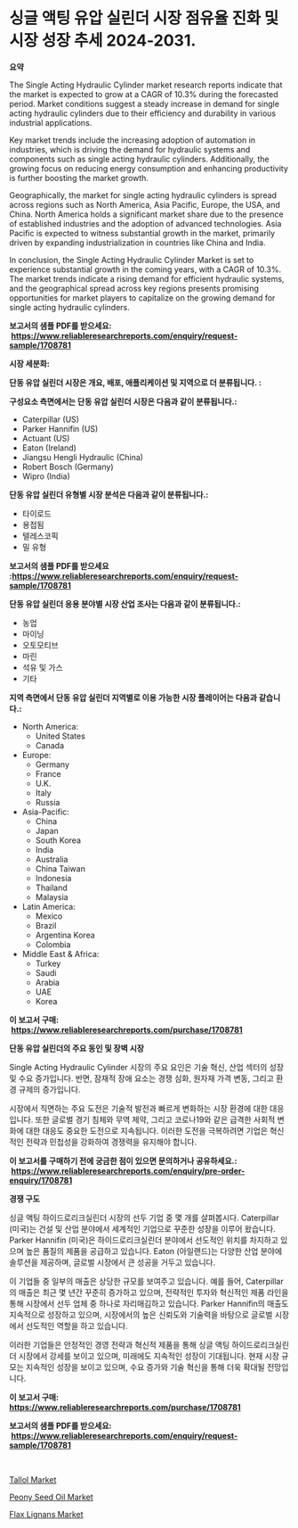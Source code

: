 <p><h1>싱글 액팅 유압 실린더 시장 점유율 진화 및 시장 성장 추세 2024-2031.</h1></p><p><strong>요약</strong></p>
<p><p>The Single Acting Hydraulic Cylinder market research reports indicate that the market is expected to grow at a CAGR of 10.3% during the forecasted period. Market conditions suggest a steady increase in demand for single acting hydraulic cylinders due to their efficiency and durability in various industrial applications.</p><p>Key market trends include the increasing adoption of automation in industries, which is driving the demand for hydraulic systems and components such as single acting hydraulic cylinders. Additionally, the growing focus on reducing energy consumption and enhancing productivity is further boosting the market growth.</p><p>Geographically, the market for single acting hydraulic cylinders is spread across regions such as North America, Asia Pacific, Europe, the USA, and China. North America holds a significant market share due to the presence of established industries and the adoption of advanced technologies. Asia Pacific is expected to witness substantial growth in the market, primarily driven by expanding industrialization in countries like China and India.</p><p>In conclusion, the Single Acting Hydraulic Cylinder Market is set to experience substantial growth in the coming years, with a CAGR of 10.3%. The market trends indicate a rising demand for efficient hydraulic systems, and the geographical spread across key regions presents promising opportunities for market players to capitalize on the growing demand for single acting hydraulic cylinders.</p></p>
<p><strong>보고서의 샘플 PDF를 받으세요: &nbsp;<a href="https://www.reliableresearchreports.com/enquiry/request-sample/1708781">https://www.reliableresearchreports.com/enquiry/request-sample/1708781</a></strong></p>
<p><strong>시장 세분화:</strong></p>
<p><strong> 단동 유압 실린더 시장은 개요, 배포, 애플리케이션 및 지역으로 더 분류됩니다. :</strong></p>
<p><strong>구성요소 측면에서는 단동 유압 실린더 시장은 다음과 같이 분류됩니다.:</strong></p>
<p><ul><li>Caterpillar (US)</li><li>Parker Hannifin (US)</li><li>Actuant (US)</li><li>Eaton (Ireland)</li><li>Jiangsu Hengli Hydraulic (China)</li><li>Robert Bosch (Germany)</li><li>Wipro (India)</li></ul></p>
<p><strong> 단동 유압 실린더 유형별 시장 분석은 다음과 같이 분류됩니다.:</strong></p>
<p><ul><li>타이로드</li><li>용접됨</li><li>텔레스코픽</li><li>밀 유형</li></ul></p>
<p><strong>보고서의 샘플 PDF를 받으세요 :<a href="https://www.reliableresearchreports.com/enquiry/request-sample/1708781">https://www.reliableresearchreports.com/enquiry/request-sample/1708781</a></strong></p>
<p><strong> 단동 유압 실린더 응용 분야별 시장 산업 조사는 다음과 같이 분류됩니다.:</strong></p>
<p><ul><li>농업</li><li>마이닝</li><li>오토모티브</li><li>마린</li><li>석유 및 가스</li><li>기타</li></ul></p>
<p><strong>지역 측면에서 단동 유압 실린더 지역별로 이용 가능한 시장 플레이어는 다음과 같습니다.:</strong></p>
<p><ul>
    <li>
        North America:
        <ul>
            <li>United States</li>
            <li>Canada</li>
        </ul>
    </li>
    <li>
        Europe:
        <ul>
            <li>Germany</li>
            <li>France</li>
            <li>U.K.</li>
            <li>Italy</li>
            <li>Russia</li>
        </ul>
    </li>
    <li>
        Asia-Pacific:
        <ul>
            <li>China</li>
            <li>Japan</li>
            <li>South Korea</li>
            <li>India</li>
            <li>Australia</li>
            <li>China Taiwan</li>
            <li>Indonesia</li>
            <li>Thailand</li>
            <li>Malaysia</li>
        </ul>
    </li>
    <li>
        Latin America:
        <ul>
            <li>Mexico</li>
            <li>Brazil</li>
            <li>Argentina Korea</li>
            <li>Colombia</li>
        </ul>
    </li>
    <li>
        Middle East & Africa:
        <ul>
            <li>Turkey</li>
            <li>Saudi</li>
            <li>Arabia</li>
            <li>UAE</li>
            <li>Korea</li>
        </ul>
    </li>
    </ul></p>
<p><strong>이 보고서 구매: &nbsp;<a href="https://www.reliableresearchreports.com/purchase/1708781">https://www.reliableresearchreports.com/purchase/1708781</a></strong></p>
<p><strong>단동 유압 실린더의 주요 동인 및 장벽 시장</strong></p>
<p><p>Single Acting Hydraulic Cylinder 시장의 주요 요인은 기술 혁신, 산업 섹터의 성장 및 수요 증가입니다. 반면, 잠재적 장애 요소는 경쟁 심화, 원자재 가격 변동, 그리고 환경 규제의 증가입니다.</p><p>시장에서 직면하는 주요 도전은 기술적 발전과 빠르게 변화하는 시장 환경에 대한 대응입니다. 또한 글로벌 경기 침체와 무역 제약, 그리고 코로나19와 같은 급격한 사회적 변화에 대한 대응도 중요한 도전으로 지속됩니다. 이러한 도전을 극복하려면 기업은 혁신적인 전략과 민첩성을 강화하여 경쟁력을 유지해야 합니다.</p></p>
<p><strong>이 보고서를 구매하기 전에 궁금한 점이 있으면 문의하거나 공유하세요.: &nbsp;<a href="https://www.reliableresearchreports.com/enquiry/pre-order-enquiry/1708781">https://www.reliableresearchreports.com/enquiry/pre-order-enquiry/1708781</a></strong></p>
<p><strong>경쟁 구도</strong></p>
<p><p>싱글 액팅 하이드로리크실린더 시장의 선두 기업 중 몇 개를 살펴봅시다. Caterpillar (미국)는 건설 및 산업 분야에서 세계적인 기업으로 꾸준한 성장을 이루어 왔습니다. Parker Hannifin (미국)은 하이드로리크실린더 분야에서 선도적인 위치를 차지하고 있으며 높은 품질의 제품을 공급하고 있습니다. Eaton (아일랜드)는 다양한 산업 분야에 솔루션을 제공하며, 글로벌 시장에서 큰 성공을 거두고 있습니다.</p><p>이 기업들 중 일부의 매출은 상당한 규모를 보여주고 있습니다. 예를 들어, Caterpillar의 매출은 최근 몇 년간 꾸준히 증가하고 있으며, 전략적인 투자와 혁신적인 제품 라인을 통해 시장에서 선두 업체 중 하나로 자리매김하고 있습니다. Parker Hannifin의 매출도 지속적으로 성장하고 있으며, 시장에서의 높은 신뢰도와 기술력을 바탕으로 글로벌 시장에서 선도적인 역할을 하고 있습니다.</p><p>이러한 기업들은 안정적인 경영 전략과 혁신적 제품을 통해 싱글 액팅 하이드로리크실린더 시장에서 강세를 보이고 있으며, 미래에도 지속적인 성장이 기대됩니다. 현재 시장 규모는 지속적인 성장을 보이고 있으며, 수요 증가와 기술 혁신을 통해 더욱 확대될 전망입니다.</p></p>
<p><strong>이 보고서 구매: &nbsp; <a href="https://www.reliableresearchreports.com/purchase/1708781">https://www.reliableresearchreports.com/purchase/1708781</a></strong></p>
<p><strong>보고서의 샘플 PDF를 받으세요: &nbsp;<a href="https://www.reliableresearchreports.com/enquiry/request-sample/1708781">https://www.reliableresearchreports.com/enquiry/request-sample/1708781</a></strong><strong></strong></p>
<p>&nbsp;</p>
<p><p><a href="https://butternut-bug-553.notion.site/Tallol-Market-Offers-Provide-Insightful-Data-for-the-Time-Period-from-2024-to-2031-and-also-Provide--d80ce5b65de843e8949387038e09e2c9">Tallol Market</a></p><p><a href="https://invited-way-688.notion.site/Peony-Seed-Oil-Market-Provides-a-Comprehensive-Analysis-Including-a-Macro-Overview-of-the-Market-as--aa50d6e877dd4ef8b87a60bebe8460b7">Peony Seed Oil Market</a></p><p><a href="https://mire-aunt-385.notion.site/Flax-Lignans-Market-A-Comprehensive-Report-of-its-Market-Share-Growth-Trends-2024-2031-7053e710a39049d19a249d303f231c23">Flax Lignans Market</a></p></p>